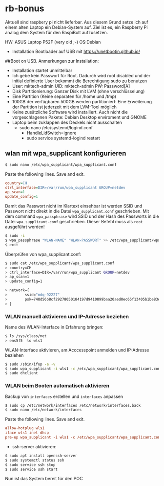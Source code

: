 # rb-bonus

Aktuell sind raspbery pi nicht lieferbar. Aus diesem Grund setze ich auf einem alten Laptop ein Debian-System auf.
Ziel ist es, ein Raspberry Pi analog dem System für den RaspiBolt aufzusetzen.

HW: ASUS Laptop P52F (very old ;-)
OS:Debian
- Installation Bootloader auf USB mit https://unetbootin.github.io/

##Boot on USB. Anmerkungen zur Installation:

- Installation startet unmittelbar
- Ich gebe kein Passwort für Root. Dadurch wird root disabled und der initial definierte User bekommt die Berechtigung sudo zu benutzen
- User: mktech-admin UID: mktech-admin PW: Password[A]
- Disk Partitionierung: Ganzer Disk mit LVM (ohne verschlüsselung)
- Eine Partition (Keine separaten für /home und /tmp) 
- 100GB der verfügbaren 500GB werden partitioniert: Eine Erweiterung der Partition ist jederzeit mit dem LVM-Tool möglich
- Keine zusätzliche Software wird installiert. Auch nicht die vorgeschlagenen Pakete: Debian Desktop enviroment und GNOME
- Laptop beim zuklappen des Deckels nicht ausschalten
  - sudo nano /etc/systemd/logind.conf
    - HandleLidSwitch=ignore
    - sudo service systemd-logind restart
## wlan mit wpa_supplicant konfigurieren
   ```sh
   $ sudo nano /etc/wpa_supplicant/wpa_supplicant.conf
   ```
   Paste the following lines. Save and exit.
   ```ini
   country=CH
   ctrl_interface=DIR=/var/run/wpa_supplicant GROUP=netdev
   ap_scan=1
   update_config=1
   ```

Damit das Passwort nicht im Klartext einsehbar ist werden SSID und Passwort nicht direkt in die Datei `wpa_supplicant.conf` geschrieben. Mit dem command `wpa_passphrase`  wird SSID und der Hash des Passworts in die Datei `wpa_supplicant.conf` geschrieben. Dieser Befehl muss als `root` ausgeführt werden!
   ```sh
  $ sudo -i
  $ wpa_passphrase "WLAN-NAME" "WLAN-PASSWORT" >> /etc/wpa_supplicant/wpa_supplicant.conf
  $ exit
   ```
Überprüfen von wpa_supplicant.conf:
  ```sh
  $ sudo cat /etc/wpa_supplicant/wpa_supplicant.conf
  > country=CH
  > ctrl_interface=DIR=/var/run/wpa_supplicant GROUP=netdev
  > ap_scan=1
  > update_config=1
  
  > network={
  >        ssid="mdq-92227"
  >        psk=748d56b8cf29278050184197d9410899baa20aed0ec65f13405b1be83d1ddd70
  > }
  ```
### WLAN manuell aktivieren und IP-Adresse beziehen
  Name des WLAN-Interface in Erfahrung bringen:
  ```sh
  $ ls /sys/class/net
  > ens5f5  lo wls1
  ```
  WLAN-Interface aktivieren, am Acccesspoint anmelden und IP-Adresse beziehen
  ```sh
  $ sudo /sbin/ifup -a -v
  $ sudo wpa_supplicant -i wls1 -c /etc/wpa_supplicant/wpa_supplicant.conf &
  $ sudo dhclient
  ```
### WLAN beim Booten automatisch aktivieren
  Backup von `interfaces` erstellen und `interfaces` anpassen
  ```sh
  $ sudo cp /etc/network/interfaces /etc/network/interfaces.back
  $ sudo nano /etc/network/interfaces
  ```
  Paste the following lines. Save and exit.
  ```ini
  allow-hotplug wls1
  iface wls1 inet dhcp
  pre-up wpa_supplicant -i wls1 -c /etc/wpa_supplicant/wpa_supplicant.conf
  ```

  - ssh-server aktivieren:
  ```sh
  $ sudo apt install openssh-server
  $ sudo systemctl status ssh
  $ sudo service ssh stop
  $ sudo service ssh start
  ```
  Nun ist das System bereit für den POC

